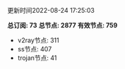 更新时间2022-08-24 17:25:03

**总订阅: 73**
**总节点: 2877**
**有效节点: 759**
- v2ray节点: 311
- ss节点: 407
- trojan节点: 41
